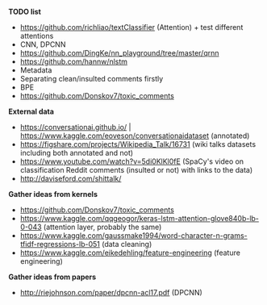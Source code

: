 **TODO list**
- https://github.com/richliao/textClassifier (Attention) + test different attentions
- CNN, DPCNN
- https://github.com/DingKe/nn_playground/tree/master/qrnn
- https://github.com/hannw/nlstm
- Metadata
- Separating clean/insulted comments firstly
- BPE
- https://github.com/Donskov7/toxic_comments

**External data**
- https://conversationai.github.io/ | https://www.kaggle.com/eoveson/conversationaidataset (annotated)
- https://figshare.com/projects/Wikipedia_Talk/16731 (wiki talks datasets including both annotated and not)
- https://www.youtube.com/watch?v=5di0KlKl0fE (SpaCy's video on classification Reddit comments (insulted or not) with links to the data)
- http://daviseford.com/shittalk/

    
**Gather ideas from kernels**
- https://github.com/Donskov7/toxic_comments
- https://www.kaggle.com/qqgeogor/keras-lstm-attention-glove840b-lb-0-043 (attention layer, probably the same)
- https://www.kaggle.com/gaussmake1994/word-character-n-grams-tfidf-regressions-lb-051 (data cleaning)
- https://www.kaggle.com/eikedehling/feature-engineering (feature engineering)
    
**Gather ideas from papers**
- http://riejohnson.com/paper/dpcnn-acl17.pdf (DPCNN)